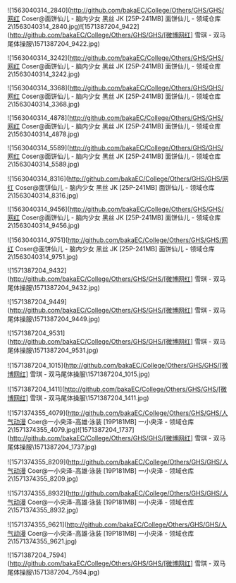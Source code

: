 ![1563040314_2840](http://github.com/bakaEC/College/Others/GHS/GHS/网红 Coser@面饼仙儿 - 脑内少女 黑丝 JK [25P-241MB] 面饼仙儿 - 领域仓库 2\1563040314_2840.jpg)![1571387204_9422](http://github.com/bakaEC/College/Others/GHS/GHS/[微博网红] 雪琪 - 双马尾体操服\1571387204_9422.jpg)

![1563040314_3242](http://github.com/bakaEC/College/Others/GHS/GHS/网红 Coser@面饼仙儿 - 脑内少女 黑丝 JK [25P-241MB] 面饼仙儿 - 领域仓库 2\1563040314_3242.jpg)

![1563040314_3368](http://github.com/bakaEC/College/Others/GHS/GHS/网红 Coser@面饼仙儿 - 脑内少女 黑丝 JK [25P-241MB] 面饼仙儿 - 领域仓库 2\1563040314_3368.jpg)

![1563040314_4878](http://github.com/bakaEC/College/Others/GHS/GHS/网红 Coser@面饼仙儿 - 脑内少女 黑丝 JK [25P-241MB] 面饼仙儿 - 领域仓库 2\1563040314_4878.jpg)

![1563040314_5589](http://github.com/bakaEC/College/Others/GHS/GHS/网红 Coser@面饼仙儿 - 脑内少女 黑丝 JK [25P-241MB] 面饼仙儿 - 领域仓库 2\1563040314_5589.jpg)

![1563040314_8316](http://github.com/bakaEC/College/Others/GHS/GHS/网红 Coser@面饼仙儿 - 脑内少女 黑丝 JK [25P-241MB] 面饼仙儿 - 领域仓库 2\1563040314_8316.jpg)

![1563040314_9456](http://github.com/bakaEC/College/Others/GHS/GHS/网红 Coser@面饼仙儿 - 脑内少女 黑丝 JK [25P-241MB] 面饼仙儿 - 领域仓库 2\1563040314_9456.jpg)

![1563040314_9751](http://github.com/bakaEC/College/Others/GHS/GHS/网红 Coser@面饼仙儿 - 脑内少女 黑丝 JK [25P-241MB] 面饼仙儿 - 领域仓库 2\1563040314_9751.jpg)

![1571387204_9432](http://github.com/bakaEC/College/Others/GHS/GHS/[微博网红] 雪琪 - 双马尾体操服\1571387204_9432.jpg)

![1571387204_9449](http://github.com/bakaEC/College/Others/GHS/GHS/[微博网红] 雪琪 - 双马尾体操服\1571387204_9449.jpg)

![1571387204_9531](http://github.com/bakaEC/College/Others/GHS/GHS/[微博网红] 雪琪 - 双马尾体操服\1571387204_9531.jpg)

![1571387204_1015](http://github.com/bakaEC/College/Others/GHS/GHS/[微博网红] 雪琪 - 双马尾体操服\1571387204_1015.jpg)

![1571387204_1411](http://github.com/bakaEC/College/Others/GHS/GHS/[微博网红] 雪琪 - 双马尾体操服\1571387204_1411.jpg)

![1571374355_4079](http://github.com/bakaEC/College/Others/GHS/GHS/人气动漫 Coer@一小央泽-高雄·泳装 [19P181MB] 一小央泽 - 领域仓库 2\1571374355_4079.jpg)![1571387204_1737](http://github.com/bakaEC/College/Others/GHS/GHS/[微博网红] 雪琪 - 双马尾体操服\1571387204_1737.jpg)

![1571374355_8209](http://github.com/bakaEC/College/Others/GHS/GHS/人气动漫 Coer@一小央泽-高雄·泳装 [19P181MB] 一小央泽 - 领域仓库 2\1571374355_8209.jpg)

![1571374355_8932](http://github.com/bakaEC/College/Others/GHS/GHS/人气动漫 Coer@一小央泽-高雄·泳装 [19P181MB] 一小央泽 - 领域仓库 2\1571374355_8932.jpg)

![1571374355_9621](http://github.com/bakaEC/College/Others/GHS/GHS/人气动漫 Coer@一小央泽-高雄·泳装 [19P181MB] 一小央泽 - 领域仓库 2\1571374355_9621.jpg)

![1571387204_7594](http://github.com/bakaEC/College/Others/GHS/GHS/[微博网红] 雪琪 - 双马尾体操服\1571387204_7594.jpg)

